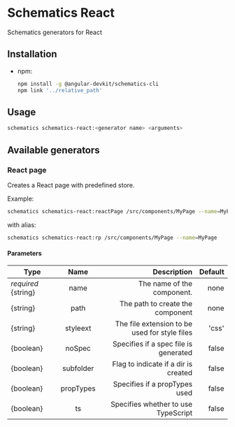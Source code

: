 # Schematics React

Schematics generators for React

## Installation
- npm:
  ```bash
  npm install -g @angular-devkit/schematics-cli
  npm link '../relative_path'
  ```

## Usage

```bash
schematics schematics-react:<generator name> <arguments>
```

## Available generators

### React page
Creates a React page with predefined store.

Example:
```bash
schematics schematics-react:reactPage /src/components/MyPage --name=MyPage
```

with alias:
```bash
schematics schematics-react:rp /src/components/MyPage --name=MyPage
```

#### Parameters
| Type | Name | Description | Default |
|------|:----:|------------:|--------:|
| *required* {string} | name | The name of the component. | none |
| {string} | path | The path to create the component | none |
| {string} | styleext | The file extension to be used for style files | 'css' |
| {boolean} | noSpec | Specifies if a spec file is generated | false |
| {boolean} | subfolder | Flag to indicate if a dir is created | false |
| {boolean} | propTypes | Specifies if a propTypes used | false |
| {boolean} | ts | Specifies whether to use TypeScript | false |
